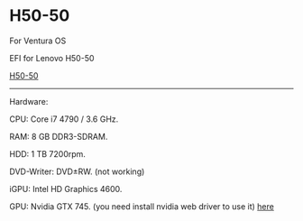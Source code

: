 # H50-50

For Ventura OS

EFI for Lenovo H50-50 

[H50-50](https://icecat.biz/rest/product-pdf?productId=26427811&lang=en)

---
Hardware:

CPU: Core i7 4790 / 3.6 GHz.

RAM: 8 GB DDR3-SDRAM.

HDD: 1 TB 7200rpm.

DVD-Writer: DVD±RW. (not working)

iGPU: Intel HD Graphics 4600.

GPU: Nvidia GTX 745. (you need install nvidia web driver to use it) [here](https://github.com/dortania/OpenCore-Legacy-Patcher)
